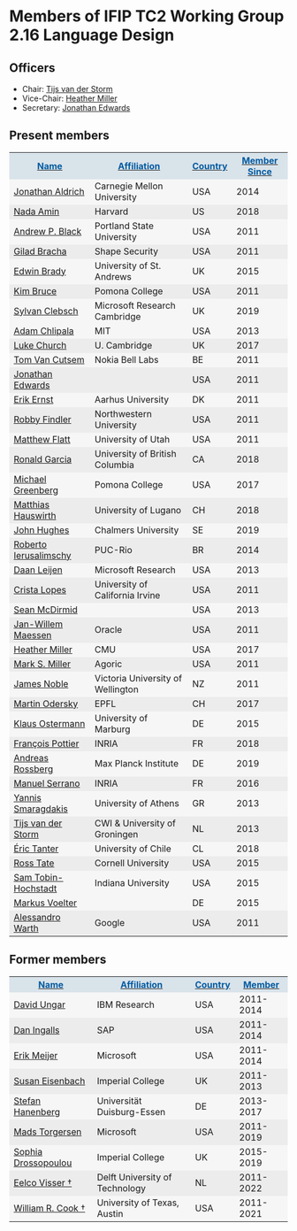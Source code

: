 # Members of IFIP TC2 Working Group 2.16 Language Design

## Officers

- Chair: [Tijs van der Storm](http://homepages.cwi.nl/~storm/)
- Vice-Chair: [Heather Miller](http://heather.miller.am/)
- Secretary: [Jonathan Edwards](http://alarmingdevelopment.org/)


## Present members

<table border="0" cellspacing="0" cellpadding="5">
<tr><th class="twikiFirstCol" bgcolor="#d9e3ea"><a href="GroupMembers661c.html?sortcol=0&amp;table=1&amp;up=0#sorted_table" title="Sort by this column"><font color="#005aa0"> Name</font></a> </th><th bgcolor="#d9e3ea"><a href="GroupMembers90c9.html?sortcol=1&amp;table=1&amp;up=0#sorted_table" title="Sort by this column"><font color="#005aa0"> Affiliation</font></a> </th><th bgcolor="#d9e3ea"><a href="GroupMembers0c2d.html?sortcol=2&amp;table=1&amp;up=0#sorted_table" title="Sort by this column"><font color="#005aa0"> Country</font></a> </th><th bgcolor="#d9e3ea"><a href="GroupMembers43a5.html?sortcol=3&amp;table=1&amp;up=0#sorted_table" title="Sort by this column"><font color="#005aa0"> Member Since</font></a> </th></tr>
<tr><td class="twikiFirstCol" bgcolor="#f6f6f6"> <a href="http://www.cs.cmu.edu/~./aldrich/" target="_top">Jonathan Aldrich</a> </td><td bgcolor="#f6f6f6"> Carnegie Mellon University </td><td bgcolor="#f6f6f6"> USA </td><td bgcolor="#f6f6f6"> 2014 </td></tr>
<tr><td class="twikiFirstCol" bgcolor="#ececec"> <a href="http://namin.org/" target="_top">Nada Amin</a> </td><td bgcolor="#ececec"> Harvard </td><td bgcolor="#ececec"> US </td><td bgcolor="#ececec"> 2018 </td></tr>
<tr><td class="twikiFirstCol" bgcolor="#f6f6f6"> <a href="http://www.cs.pdx.edu/~black" target="_top">Andrew P. Black</a> </td><td bgcolor="#f6f6f6"> Portland State University </td><td bgcolor="#f6f6f6"> USA </td><td bgcolor="#f6f6f6"> 2011 </td></tr>
<tr><td class="twikiFirstCol" bgcolor="#ececec"> <a href="http://bracha.org/Site/Home.html" target="_top">Gilad Bracha</a> </td><td bgcolor="#ececec"> Shape Security </td><td bgcolor="#ececec"> USA </td><td bgcolor="#ececec"> 2011 </td></tr>
<tr><td class="twikiFirstCol" bgcolor="#f6f6f6"> <a href="https://edwinb.wordpress.com/" target="_top">Edwin Brady</a> </td><td bgcolor="#f6f6f6"> University of St. Andrews </td><td bgcolor="#f6f6f6"> UK </td><td bgcolor="#f6f6f6"> 2015 </td></tr>
<tr><td class="twikiFirstCol" bgcolor="#ececec"> <a href="http://www.cs.pomona.edu/~kim" target="_top">Kim Bruce</a> </td><td bgcolor="#ececec"> Pomona College </td><td bgcolor="#ececec"> USA </td><td bgcolor="#ececec"> 2011 </td></tr>
<tr><td class="twikiFirstCol" bgcolor="#f6f6f6"> <a href="https://www.ponylang.io/" target="_top">Sylvan Clebsch</a> </td><td bgcolor="#f6f6f6"> Microsoft Research Cambridge </td><td bgcolor="#f6f6f6"> UK </td><td bgcolor="#f6f6f6"> 2019 </td></tr>
<tr><td class="twikiFirstCol" bgcolor="#f6f6f6"> <a href="http://adam.chlipala.net/" target="_top">Adam Chlipala</a> </td><td bgcolor="#f6f6f6"> MIT </td><td bgcolor="#f6f6f6"> USA </td><td bgcolor="#f6f6f6"> 2013 </td></tr>
<tr><td class="twikiFirstCol" bgcolor="#ececec"> <a href="https://lukechurchnet.appspot.com/" target="_top">Luke Church</a> </td><td bgcolor="#ececec"> U. Cambridge </td><td bgcolor="#ececec"> UK </td><td bgcolor="#ececec"> 2017 </td></tr>
<tr><td class="twikiFirstCol" bgcolor="#f6f6f6"> <a class="twikiLink" href="TomVanCutsem.html">Tom Van Cutsem</a> </td><td bgcolor="#f6f6f6"> Nokia Bell Labs </td><td bgcolor="#f6f6f6"> BE </td><td bgcolor="#f6f6f6"> 2011 </td></tr>
<tr><td class="twikiFirstCol" bgcolor="#ececec"> <a href="http://alarmingdevelopment.org/" target="_top">Jonathan Edwards</a> </td><td bgcolor="#ececec"> &nbsp; </td><td bgcolor="#ececec"> USA </td><td bgcolor="#ececec"> 2011 </td></tr>
<tr><td class="twikiFirstCol" bgcolor="#f6f6f6"> <a href="http://pure.au.dk/portal/en/eernst@cs.au.dk" target="_top">Erik Ernst</a> </td><td bgcolor="#f6f6f6"> Aarhus University </td><td bgcolor="#f6f6f6"> DK </td><td bgcolor="#f6f6f6"> 2011 </td></tr>
<tr><td class="twikiFirstCol" bgcolor="#ececec"> <a href="http://www.eecs.northwestern.edu/~robby/" target="_top">Robby Findler</a> </td><td bgcolor="#ececec"> Northwestern University </td><td bgcolor="#ececec"> USA </td><td bgcolor="#ececec"> 2011 </td></tr>
<tr><td class="twikiFirstCol" bgcolor="#f6f6f6"> <a href="http://www.cs.utah.edu/~mflatt/" target="_top">Matthew Flatt</a> </td><td bgcolor="#f6f6f6"> University of Utah </td><td bgcolor="#f6f6f6"> USA </td><td bgcolor="#f6f6f6"> 2011 </td></tr>
<tr><td class="twikiFirstCol" bgcolor="#ececec"> <a href="https://www.cs.ubc.ca/~rxg/" target="_top">Ronald Garcia</a> </td><td bgcolor="#ececec"> University of British Columbia </td><td bgcolor="#ececec"> CA </td><td bgcolor="#ececec"> 2018 </td></tr>
<tr><td class="twikiFirstCol" bgcolor="#f6f6f6"> <a href="http://www.cs.pomona.edu/~michael/" target="_top">Michael Greenberg</a> </td><td bgcolor="#f6f6f6"> Pomona College </td><td bgcolor="#f6f6f6"> USA </td><td bgcolor="#f6f6f6"> 2017 </td></tr>
<tr><td class="twikiFirstCol" bgcolor="#ececec"> <a href="https://www.inf.usi.ch/faculty/hauswirth/" target="_top">Matthias Hauswirth</a> </td><td bgcolor="#ececec"> University of Lugano </td><td bgcolor="#ececec"> CH </td><td bgcolor="#ececec"> 2018 </td></tr>
<tr><td class="twikiFirstCol" bgcolor="#f6f6f6"> <a href="http://www.cse.chalmers.se/~rjmh/" target="_top">John Hughes</a> </td><td bgcolor="#f6f6f6"> Chalmers University </td><td bgcolor="#f6f6f6"> SE </td><td bgcolor="#f6f6f6"> 2019 </td></tr>
<tr><td class="twikiFirstCol" bgcolor="#ececec"> <a href="http://www.inf.puc-rio.br/~roberto/" target="_top">Roberto Ierusalimschy</a> </td><td bgcolor="#ececec"> PUC-Rio </td><td bgcolor="#ececec"> BR </td><td bgcolor="#ececec"> 2014 </td></tr>
<tr><td class="twikiFirstCol" bgcolor="#f6f6f6"> <a href="http://research.microsoft.com/en-us/people/daan/" target="_top">Daan Leijen</a> </td><td bgcolor="#f6f6f6"> Microsoft Research </td><td bgcolor="#f6f6f6"> USA </td><td bgcolor="#f6f6f6"> 2013 </td></tr>
<tr><td class="twikiFirstCol" bgcolor="#ececec"> <a href="http://www.ics.uci.edu/~lopes/" target="_top">Crista Lopes</a> </td><td bgcolor="#ececec"> University of California Irvine </td><td bgcolor="#ececec"> USA </td><td bgcolor="#ececec"> 2011 </td></tr>
<tr><td class="twikiFirstCol" bgcolor="#f6f6f6"> <a href="http://research.microsoft.com/people/smcdirm/" target="_top">Sean McDirmid</a> </td><td bgcolor="#f6f6f6"> &nbsp; </td><td bgcolor="#f6f6f6"> USA </td><td bgcolor="#f6f6f6"> 2013 </td></tr>
<tr><td class="twikiFirstCol" bgcolor="#ececec"> <a href="http://www.linkedin.com/in/janwillemmaessen" target="_top">Jan-Willem Maessen</a> </td><td bgcolor="#ececec"> Oracle </td><td bgcolor="#ececec"> USA </td><td bgcolor="#ececec"> 2011 </td></tr>
<tr><td class="twikiFirstCol" bgcolor="#f6f6f6"> <a href="http://heather.miller.am/" target="_top">Heather Miller</a> </td><td bgcolor="#f6f6f6"> CMU </td><td bgcolor="#f6f6f6"> USA </td><td bgcolor="#f6f6f6"> 2017 </td></tr>
<tr><td class="twikiFirstCol" bgcolor="#ececec"> <a href="http://research.google.com/pubs/author35958.html" target="_top">Mark S. Miller</a> </td><td bgcolor="#ececec"> Agoric </td><td bgcolor="#ececec"> USA </td><td bgcolor="#ececec"> 2011 </td></tr>
<tr><td class="twikiFirstCol" bgcolor="#f6f6f6"> <a href="http://homepages.ecs.vuw.ac.nz/~kjx" target="_top">James Noble</a> </td><td bgcolor="#f6f6f6"> Victoria University of Wellington </td><td bgcolor="#f6f6f6"> NZ </td><td bgcolor="#f6f6f6"> 2011 </td></tr>
<tr><td class="twikiFirstCol" bgcolor="#ececec"> <a href="http://lampwww.epfl.ch/~odersky/" target="_top">Martin Odersky</a> </td><td bgcolor="#ececec"> EPFL </td><td bgcolor="#ececec"> CH </td><td bgcolor="#ececec"> 2017 </td></tr>
<tr><td class="twikiFirstCol" bgcolor="#f6f6f6"> <a href="http://www.informatik.uni-marburg.de/~kos/" target="_top">Klaus Ostermann</a> </td><td bgcolor="#f6f6f6"> University of Marburg </td><td bgcolor="#f6f6f6"> DE </td><td bgcolor="#f6f6f6"> 2015 </td></tr>
<tr><td class="twikiFirstCol" bgcolor="#ececec"> <a href="http://gallium.inria.fr/~fpottier/" target="_top">François Pottier</a> </td><td bgcolor="#ececec"> INRIA </td><td bgcolor="#ececec"> FR </td><td bgcolor="#ececec"> 2018 </td></tr>
<tr><td class="twikiFirstCol" bgcolor="#f6f6f6"> <a href="https://people.mpi-sws.org/~rossberg/" target="_top">Andreas Rossberg</a> </td><td bgcolor="#f6f6f6"> Max Planck Institute </td><td bgcolor="#f6f6f6"> DE </td><td bgcolor="#f6f6f6"> 2019 </td></tr>
<tr><td class="twikiFirstCol" bgcolor="#ececec"> <a href="https://www-sop.inria.fr/members/Manuel.Serrano/" target="_top">Manuel Serrano</a> </td><td bgcolor="#ececec"> INRIA </td><td bgcolor="#ececec"> FR </td><td bgcolor="#ececec"> 2016 </td></tr>
<tr><td class="twikiFirstCol" bgcolor="#f6f6f6"> <a href="http://cgi.di.uoa.gr/~smaragd/" target="_top">Yannis Smaragdakis</a> </td><td bgcolor="#f6f6f6"> University of Athens </td><td bgcolor="#f6f6f6"> GR </td><td bgcolor="#f6f6f6"> 2013 </td></tr>
<tr><td class="twikiFirstCol" bgcolor="#ececec"> <a href="http://homepages.cwi.nl/~storm/" target="_top">Tijs van der Storm</a> </td><td bgcolor="#ececec"> CWI &amp; University of Groningen </td><td bgcolor="#ececec"> NL </td><td bgcolor="#ececec"> 2013 </td></tr>
<tr><td class="twikiFirstCol" bgcolor="#f6f6f6"> <a href="https://www.dcc.uchile.cl/eric_tanter" target="_top">Éric Tanter</a> </td><td bgcolor="#f6f6f6"> University of Chile </td><td bgcolor="#f6f6f6"> CL </td><td bgcolor="#f6f6f6"> 2018 </td></tr>
<tr><td class="twikiFirstCol" bgcolor="#ececec"> <a href="http://www.cs.cornell.edu/~ross/" target="_top">Ross Tate</a> </td><td bgcolor="#ececec"> Cornell University </td><td bgcolor="#ececec"> USA </td><td bgcolor="#ececec"> 2015 </td></tr>
<tr><td class="twikiFirstCol" bgcolor="#f6f6f6"> <a href="http://samth.github.io/" target="_top">Sam Tobin-Hochstadt</a> </td><td bgcolor="#f6f6f6"> Indiana University </td><td bgcolor="#f6f6f6"> USA </td><td bgcolor="#f6f6f6"> 2015 </td></tr>
<tr><td class="twikiFirstCol" bgcolor="#f6f6f6"> <a href="http://www.voelter.de/" target="_top">Markus Voelter</a> </td><td bgcolor="#f6f6f6"> &nbsp; </td><td bgcolor="#f6f6f6"> DE </td><td bgcolor="#f6f6f6"> 2015 </td></tr>
<tr><td class="twikiFirstCol" bgcolor="#ececec"> <a href="http://tinlizzie.org/~awarth" target="_top">Alessandro Warth</a> </td><td bgcolor="#ececec"> Google </td><td bgcolor="#ececec"> USA </td><td bgcolor="#ececec"> 2011 </td></tr>
</table>

## Former members

<table border="0" cellspacing="0" cellpadding="5">
<tr><th class="twikiFirstCol" bgcolor="#d9e3ea"><a href="GroupMembers8f59.html?sortcol=0&amp;table=2&amp;up=0#sorted_table" title="Sort by this column"><font color="#005aa0"> Name</font></a> </th><th bgcolor="#d9e3ea"><a href="GroupMembers5b17.html?sortcol=1&amp;table=2&amp;up=0#sorted_table" title="Sort by this column"><font color="#005aa0"> Affiliation</font></a> </th><th bgcolor="#d9e3ea"><a href="GroupMemberse04a.html?sortcol=2&amp;table=2&amp;up=0#sorted_table" title="Sort by this column"><font color="#005aa0"> Country</font></a> </th><th bgcolor="#d9e3ea"><a href="GroupMembers1247.html?sortcol=3&amp;table=2&amp;up=0#sorted_table" title="Sort by this column"><font color="#005aa0"> Member</font></a> </th></tr>
<tr><td class="twikiFirstCol" bgcolor="#f6f6f6"> <a href="https://researcher.ibm.com/researcher/view.php?person=us-davidungar" target="_top">David Ungar</a> </td><td bgcolor="#f6f6f6"> IBM Research </td><td bgcolor="#f6f6f6"> USA </td><td bgcolor="#f6f6f6"> 2011-2014 </td></tr>
<tr><td class="twikiFirstCol" bgcolor="#ececec"> <a href="http://en.wikipedia.org/wiki/Daniel_Henry_Holmes_Ingalls,_Jr." target="_top">Dan Ingalls</a> </td><td bgcolor="#ececec"> SAP </td><td bgcolor="#ececec"> USA </td><td bgcolor="#ececec"> 2011-2014 </td></tr>
<tr><td class="twikiFirstCol" bgcolor="#f6f6f6"> <a href="http://research.microsoft.com/en-us/um/people/emeijer/default.aspx" target="_top">Erik Meijer</a> </td><td bgcolor="#f6f6f6"> Microsoft </td><td bgcolor="#f6f6f6"> USA </td><td bgcolor="#f6f6f6"> 2011-2014 </td></tr>
<tr><td class="twikiFirstCol" bgcolor="#ececec"> <a href="http://www.doc.ic.ac.uk/~susan" target="_top">Susan Eisenbach</a> </td><td bgcolor="#ececec"> Imperial College </td><td bgcolor="#ececec"> UK </td><td bgcolor="#ececec"> 2011-2013 </td></tr>
<tr><td class="twikiFirstCol" bgcolor="#f6f6f6"> <a href="http://www.dawis.wiwi.uni-due.de/team/stefan-hanenberg/" target="_top">Stefan Hanenberg</a> </td><td bgcolor="#f6f6f6"> Universität Duisburg-Essen </td><td bgcolor="#f6f6f6"> DE </td><td bgcolor="#f6f6f6"> 2013-2017 </td></tr>
<tr><td class="twikiFirstCol" bgcolor="#ececec"> <a href="http://blogs.msdn.com/madst/" target="_top">Mads Torgersen</a> </td><td bgcolor="#ececec"> Microsoft </td><td bgcolor="#ececec"> USA </td><td bgcolor="#ececec"> 2011-2019 </td></tr>

<tr><td class="twikiFirstCol" bgcolor="#f6f6f6"> <a href="https://wp.doc.ic.ac.uk/sd/" target="_top">Sophia Drossopoulou</a> </td><td bgcolor="#f6f6f6"> Imperial College </td><td bgcolor="#f6f6f6"> UK </td><td bgcolor="#f6f6f6"> 2015-2019 </td></tr>

<tr><td class="twikiFirstCol" bgcolor="#ececec"> <a href="http://eelcovisser.org/" target="_top">Eelco Visser †</a> </td><td bgcolor="#ececec"> Delft University of Technology </td><td bgcolor="#ececec"> NL </td><td bgcolor="#ececec"> 2011-2022 </td></tr>

<tr><td class="twikiFirstCol" bgcolor="#f6f6f6"> <a href="http://www.cs.utexas.edu/users/wcook" target="_top">William R. Cook †</a> </td><td bgcolor="#f6f6f6"> University of Texas, Austin </td><td bgcolor="#f6f6f6"> USA </td><td bgcolor="#f6f6f6"> 2011-2021 </td></tr>


</table>
